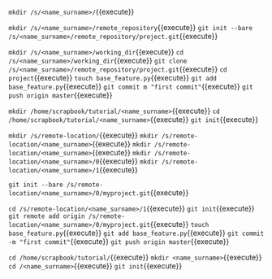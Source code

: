 `mkdir /s/<name_surname>/`{{execute}}

`mkdir /s/<name_surname>/remote_repository`{{execute}}
`git init --bare /s/<name_surname>/remote_repository/project.git`{{execute}}

`mkdir /s/<name_surname>/working_dir`{{execute}}
`cd /s/<name_surname>/working_dir`{{execute}}
`git clone /s/<name_surname>/remote_repository/project.git`{{execute}}
`cd project`{{execute}}
`touch base_feature.py`{{execute}}
`git add base_feature.py`{{execute}}
`git commit m "first commit"`{{execute}}
`git push origin master`{{execute}}

`mkdir /home/scrapbook/tutorial/<name_surname>`{{execute}}
`cd /home/scrapbook/tutorial/<name_surname>`{{execute}}
`git init`{{execute}}



`mkdir /s/remote-location/`{{execute}}
`mkdir /s/remote-location/<name_surname>`{{execute}}
`mkdir /s/remote-location/<name_surname>`{{execute}}
`mkdir /s/remote-location/<name_surname>/0`{{execute}}
`mkdir /s/remote-location/<name_surname>/1`{{execute}}

`git init --bare /s/remote-location/<name_surname>/0/myproject.git`{{execute}}

`cd /s/remote-location/<name_surname>/1`{{execute}}
`git init`{{execute}}
`git remote add origin /s/remote-location/<name_surname>/0/myproject.git`{{execute}}
`touch base_feature.py`{{execute}}
`git add base_feature.py`{{execute}}
`git commit -m "first commit"`{{execute}}
`git push origin master`{{execute}}

`cd /home/scrapbook/tutorial/`{{execute}}
`mkdir <name_surname>`{{execute}}
`cd /<name_surname>`{{execute}}
`git init`{{execute}}